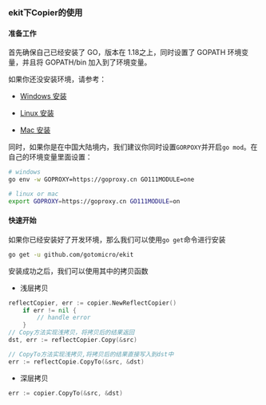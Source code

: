 ### ekit下Copier的使用

#### 准备工作

首先确保自己已经安装了 GO，版本在 1.18之上，同时设置了 GOPATH 环境变量，并且将 GOPATH/bin 加入到了环境变量。

如果你还没安装环境，请参考：

- [Windows 安装](https://beego.gocn.vip/beego/zh/developing/environment/install_go_windows.html)

- [Linux 安装](https://beego.gocn.vip/beego/zh/developing/environment/install_go_linux.html)

- [Mac 安装](https://beego.gocn.vip/beego/zh/developing/environment/install_go_mac.html)

同时，如果你是在中国大陆境内，我们建议你同时设置`GORPOXY`并开启`go mod`。在自己的环境变量里面设置：

~~~bash
# windows
go env -w GOPROXY=https://goproxy.cn GO111MODULE=one

# linux or mac
export GOPROXY=https://goproxy.cn GO111MODULE=on
~~~



#### 快速开始

如果你已经安装好了开发环境，那么我们可以使用`go get`命令进行安装

~~~bash
go get -u github.com/gotomicro/ekit
~~~

安装成功之后，我们可以使用其中的拷贝函数

- 浅层拷贝

~~~go
reflectCopier, err := copier.NewReflectCopier()
	if err != nil {
		// handle error
	}
// Copy方法实现浅拷贝，将拷贝后的结果返回 
dst, err := reflectCopier.Copy(&src)

// CopyTo方法实现浅拷贝,将拷贝后的结果直接写入到dst中
err := reflectCopie.CopyTo(&src, &dst)
~~~

- 深层拷贝

~~~go
err := copier.CopyTo(&src, &dst)
~~~



